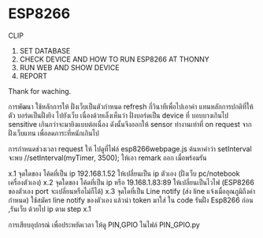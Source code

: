 # ESP8266
CLIP 
1. SET DATABASE
2. CHECK DEVICE  AND HOW TO RUN ESP8266 AT THONNY 
3. RUN WEB AND SHOW DEVICE
4. REPORT

Thank for waching.

การพัฒนา ใช้หลักการให้ ฝั่งเว็บเป็นตัวกำหนด refresh กี่วินาทีเพื่อไปเอาค่า
แทนหลักการปกติที่ให้ตัว บอร์ดเป็นฝั่งยิง ไปยังเว็บ เนื่องด้วยเล็งเห็นว่า ฝั่งบอร์ดเป็น device ที่ บอบบางเกินไป
sensitive เกินกว่าจะมายิงแบบต่อเนื่อง ดังนั้นจึงออกให้ sensor ทำงานเท่าที่ on request จากฝั่งเว็บแทน เพื่อลดภาระที่หนักเกินไป

การกำหนดช่วงเวลา request ให้ ไปดูที่ไฟล์    esp8266webpage.js
ค้นหาคำว่า setInterval
จะพบ    //setInterval(myTimer, 3500); 
ให้เอา remark ออก เมื่อพร้อมรัน

x.1 จุดใดของ โค้ดที่เป็น ip 192.168.1.52 ให้เปลี่ยนเป็น ip ตัวเอง (ฝั่งเว็บ pc/notebook เครื่องตัวเอง)
x.2 จุดใดของ โค้ดที่เป็น ip หรือ 19.168.1.83:89 ให้เปลี่ยนเป็นไวไฟ (ESP8266 ของตัวเอง port จะเปลี่ยนหรือไม่ก็ได้)
x.3 จุดใดที่เป็น Line notify (ส่ง line แจ้งเมื่ออุณภูมิถึงค่ากำหนด) ใช้สมัคร line notify ของตัวเอง แล้วนำ token มาใส่ ใน code
รันฝั่ง Esp8266 ก่อน ,รันเว็บ ด้วยไป ip ตาม step x.1

การเสียบอุปกรณ์ เพื่อประหยัดเวลา ให้ดู PIN,GPIO ในไฟล์ PIN_GPIO.py
